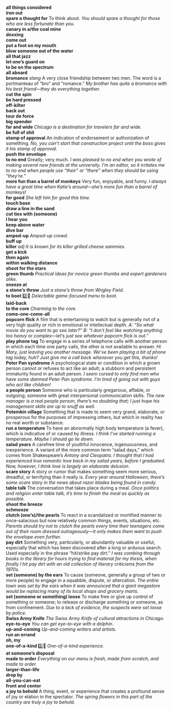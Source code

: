 __all things considered__  
__iron out__  
__spare a thought for__ To think about. _You should spare a thought for those who are less fortunate than you._  
__canary in a/the coal mine__  
__doxxing__  
__come out__  
__put a foot on my mouth__  
__blow someone out of the water__  
__all that jazz__  
__let one’s guard on__  
__to be on the spectrum__  
__all aboard__  
__bromance__ _slang_ A very close friendship between two men. The word is a portmanteau of “bro” and “romance.” _My brother has quite a bromance with his best friend—they do everything together._  
__cut the spin__  
__be hard pressed__  
__off-kilter__  
__back out__  
__tour de force__  
__big spender__  
__far and wide__ _Chicago is a destination for travelers far and wide._  
__be full of shit__  
__stamp of approval__ An indication of endorsement or authorization of something. _No, you can’t start that construction project until the boss gives it his stamp of approval._  
__push the envelope__  
__to no end__ Greatly; very much. _I was pleased to no end when you wrote of making several new friends at the university._ _I’m an editor, so it irritates me to no end when people use “their” or “there” when they should be using “they’re.”_  
__more fun than a barrel of monkeys__ Very fun, enjoyable, and funny. _I always have a great time when Katie’s around—she’s more fun than a barrel of monkeys!_  
__for good__ _She left him for good this time._  
__touch base__  
__draw a line in the sand__  
__cut ties with (someone)__  
__I hear you__  
__keep above water__  
__dive bar__  
__amped-up__ _Amped-up crowd._  
__buff up__  
__killer__ _adj_ _It is known for its killer grilled cheese sammies._  
__get a kick__  
__then again__  
__within walking distance__  
__shoot for the stars__  
__green thumb__ _Practical ideas for novice green thumbs and expert gardeners alike._  
__sneeze at__  
__a stone’s throw__ _Just a stone’s throw from Wrigley Field._  
__to boot__ :two::hammer: _Delectable game-focused menu to boot._  
__laid-back__  
__to the core__ _Charming to the core._  
__come-one-come-all__  
__popcorn flick__ A film that is entertaining to watch but is generally not of a very high quality or rich in emotional or intellectual depth. _A: “So what movie do you want to go see later?” B: “I don’t feel like watching anything too heavy or complex—let’s just see whatever popcorn flick is out.”_  
__play phone tag__ To engage in a series of telephone calls with another person in which each time one party calls, the other is not available to answer. _Hi Mary, just leaving you another message. We’ve been playing a bit of phone tag today, huh? Just give me a call back whenever you get this, thanks!_  
__Peter Pan syndrome__ A psychological state or condition in which a grown person cannot or refuses to act like an adult; a stubborn and persistent immaturity found in an adult person. _I seem cursed to only find men who have some damned Peter Pan syndrome. I’m tired of going out with guys who act like children!_  
__a people person__ Someone who is particularly gregarious, affable, or outgoing; someone with great interpersonal communication skills. _The new manager is a real people person, there’s no doubting that; I just hope his management skills are up to snuff as well._  
__Potemkin village__ Something that is made to seem very grand, elaborate, or prosperous for the purposes of impressing others, but which in reality has no real worth or substance.  
__run a temperature__ To have an abnormally high body temperature (a fever), which is indicative of or caused by illness. _I think I’ve started running a temperature. Maybe I should go lie down._  
__salad years__ A carefree time of youthful innocence, ingenuousness, and inexperience. A variant of the more common term “salad days,” which comes from Shakespeare’s _Antony and Cleopatra._ _I thought that I had experienced true romantic love back in my salad years, before I graduated. Now, however, I think love is largely an elaborate delusion._  
__scare story__ A story or rumor that makes something seem more serious, dreadful, or terrifying than it really is. _Every year around Halloween, there’s some scare story in the news about razor blades being found in candy._  
__table talk__ The conversation that takes place during a meal. _Once politics and religion enter table talk, it’s time to finish the meal as quickly as possible._  
__shoot the breeze__  
__schmooze__  
__clutch (one’s)/the pearls__ To react in a scandalized or mortified manner to once-salacious but now relatively common things, events, situations, etc. _Parents should try not to clutch the pearls every time their teenagers come out of their room dressed outrageously—it only makes them want to push the envelope even further._  
__pay dirt__ Something very, particularly, or abundantly valuable or useful, especially that which has been discovered after a long or arduous search. Used especially in the phrase “hit/strike pay dirt.” _I was combing through books in the library for hours trying to find material for my thesis, when finally I hit pay dirt with an old collection of literary criticisms from the 1970s._  
__set (someone) by the ears__ To cause (someone, generally a group of two or more people) to engage in a squabble, dispute, or altercation. _The entire town was set by the ears when it was announced that a giant megastore would be replacing many of its local shops and grocery marts._  
__set (someone or something) loose__ To make free or give up control of something or someone; to release or discharge something or someone, as from confinement. _Due to a lack of evidence, the suspects were set loose by police._  
__Swiss Army Knife__ _The Swiss Army Knife of cultural attractions in Chicago._  
__eye-to-eye__ _You can get eye-to-eye with a dolphin._  
__up-and-coming__ _Up-and-coming writers and artists._  
__run an errand__  
__oh, my__  
__one-of-a-kind__ :two::hammer: _One-of-a-kind experience._  
__at someone’s disposal__  
__made to order__ _Everything on our menu is fresh, made from scratch, and made to order._  
__larger-than-life__  
__drop by__  
__all-you-can-eat__  
__front and center__  
__a joy to behold__ A thing, event, or experience that creates a profound sense of joy or elation in the spectator. _The spring flowers in this part of the country are truly a joy to behold._  

